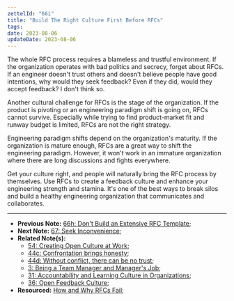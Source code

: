 ```yaml
---
zettelId: "66i"
title: "Build The Right Culture First Before RFCs"
tags:
date: 2023-08-06
updateDate: 2023-08-06
---
```



The whole RFC process requires a blameless and trustful environment. If the organization operates with bad politics and secrecy, forget about RFCs. If an engineer doesn't trust others and doesn't believe people have good intentions, why would they seek feedback? Even if they did, would they accept feedback? I don't think so.

Another cultural challenge for RFCs is the stage of the organization. If the product is pivoting or an engineering paradigm shift is going on, RFCs cannot survive. Especially while trying to find product-market fit and runway budget is limited, RFCs are not the right strategy.

Engineering paradigm shifts depend on the organization's maturity. If the organization is mature enough, RFCs are a great way to shift the engineering paradigm. However, it won't work in an immature organization where there are long discussions and fights everywhere.

Get your culture right, and people will naturally bring the RFC process by themselves. Use RFCs to create a feedback culture and enhance your engineering strength and stamina. It's one of the best ways to break silos and build a healthy engineering organization that communicates and collaborates.

---

- **Previous Note:** [66h: Don't Build an Extensive RFC Template](/notes/66h/);
- **Next Note:** [67: Seek Inconvenience](/notes/67/);
- **Related Note(s):**
  - [54: Creating Open Culture at Work](/notes/54/);
  - [44c: Confrontation brings honesty](/notes/44c/);
  - [44d: Without conflict, there can be no trust](/notes/44d/);
  - [3: Being a Team Manager and Manager's Job](/notes/3/);
  - [31: Accountability and Learning Culture in Organizations](/notes/31/);
  - [36: Open Feedback Culture](/notes/36/);
- **Resourced:** [How and Why RFCs Fail](/how-and-why-rfcs-fail/);
